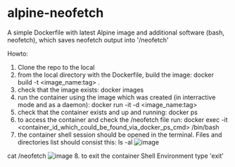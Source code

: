 # alpine-neofetch
A simple Dockerfile with latest Alpine image and additional software (bash, neofetch), which saves neofetch output into '/neofetch'

Howto:
1. Clone the repo to the local
2. from the local directory with the Dockerfile, build the image:
docker build -t <image_name:tag> .
3. check that the image exists:
docker images
4. run the container using the image which was created (in interractive mode and as a daemon):
docker run -it -d <image_name:tag>
5. check that the container exists and up and running:
docker ps
6. to access the container and check the /neofetch file run:
docker exec -it <container_id_which_could_be_found_via_docker_ps_cmd> /bin/bash
7. the container shell session should be opened in the terminal. Files and directories list should consist this:
ls -al
![image](https://github.com/4sokol/alpine-neofetch/assets/72856789/45ac4f03-3cf9-4d8b-b4c2-af1449e556ea)

cat /neofetch
![image](https://github.com/4sokol/alpine-neofetch/assets/72856789/74b2b624-ce5c-485e-9ab5-8e9595846039)
8. to exit the container Shell Environment type 'exit'

